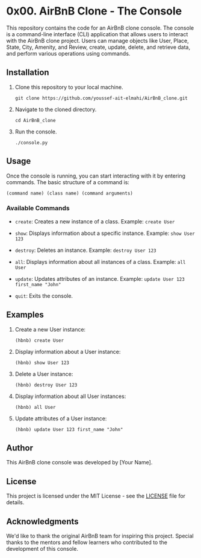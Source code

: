 # 0x00. AirBnB Clone - The Console

This repository contains the code for an AirBnB clone console. The console is a command-line interface (CLI) application that allows users to interact with the AirBnB clone project. Users can manage objects like User, Place, State, City, Amenity, and Review, create, update, delete, and retrieve data, and perform various operations using commands.

## Installation

1. Clone this repository to your local machine.
   ```
   git clone https://github.com/youssef-ait-elmahi/AirBnB_clone.git
   ```

2. Navigate to the cloned directory.
   ```
   cd AirBnB_clone
   ```

3. Run the console.
   ```
   ./console.py
   ```

## Usage

Once the console is running, you can start interacting with it by entering commands. The basic structure of a command is:
```
(command name) (class name) (command arguments)
```

### Available Commands

- `create`: Creates a new instance of a class.
   Example: `create User`

- `show`: Displays information about a specific instance.
   Example: `show User 123`

- `destroy`: Deletes an instance.
   Example: `destroy User 123`

- `all`: Displays information about all instances of a class.
   Example: `all User`

- `update`: Updates attributes of an instance.
   Example: `update User 123 first_name "John"`

- `quit`: Exits the console.

## Examples

1. Create a new User instance:
   ```
   (hbnb) create User
   ```

2. Display information about a User instance:
   ```
   (hbnb) show User 123
   ```

3. Delete a User instance:
   ```
   (hbnb) destroy User 123
   ```

4. Display information about all User instances:
   ```
   (hbnb) all User
   ```

5. Update attributes of a User instance:
   ```
   (hbnb) update User 123 first_name "John"
   ```

## Author

This AirBnB clone console was developed by [Your Name].

## License

This project is licensed under the MIT License - see the [LICENSE](LICENSE) file for details.

## Acknowledgments

We'd like to thank the original AirBnB team for inspiring this project. Special thanks to the mentors and fellow learners who contributed to the development of this console.
